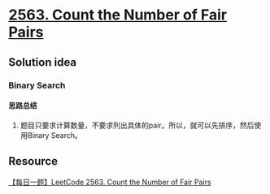 # [2563. Count the Number of Fair Pairs](https://leetcode.com/problems/count-the-number-of-fair-pairs/description/)

## Solution idea
### Binary Search
#### 思路总结
1. 题目只要求计算数量，不要求列出具体的pair。所以，就可以先排序，然后使用Binary Search。

## Resource
[【每日一题】LeetCode 2563. Count the Number of Fair Pairs](https://www.youtube.com/watch?v=MmegIOi5Rrw&ab_channel=HuifengGuan)